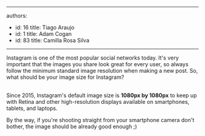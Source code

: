 

---
authors:
  - id: 16
    title: Tiago Araujo
  - id: 1
    title: Adam Cogan
  - id: 83
    title: Camilla Rosa Silva
---




<span class='intro'> Instagram is one of the most popular social networks today. It's very important that the images you share look great for every user, so always follow the minimum&#160;standard image resolution when making a new post. So, what should be your​ image size for Instagram?<br><br> </span>

<p>Since 2015, Instagram's default&#160;image size&#160;is&#160;<strong>1080px by 1080px</strong>&#160;to keep up with Retina and other high-resolution displays available on smartphones, tablets, and&#160;laptops. <br></p><p>By the way, if you're shooting straight from your smartphone camera don't bother, the image should be already good enough ;)​<br></p>


